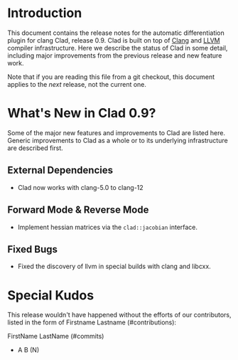 Introduction
============

This document contains the release notes for the automatic differentiation
plugin for clang Clad, release 0.9. Clad is built on top of
[Clang](http://clang.llvm.org) and [LLVM](http://llvm.org>) compiler
infrastructure. Here we describe the status of Clad in some detail, including
major improvements from the previous release and new feature work.

Note that if you are reading this file from a git checkout,
this document applies to the *next* release, not the current one.


What's New in Clad 0.9?
========================

Some of the major new features and improvements to Clad are listed here. Generic
improvements to Clad as a whole or to its underlying infrastructure are
described first.

External Dependencies
---------------------
* Clad now works with clang-5.0 to clang-12

Forward Mode & Reverse Mode
---------------------------
* Implement hessian matrices via the `clad::jacobian` interface.


Fixed Bugs
----------

* Fixed the discovery of llvm in special builds with clang and libcxx.


Special Kudos
=============

This release wouldn't have happened without the efforts of our contributors,
listed in the form of Firstname Lastname (#contributions):

FirstName LastName (#commits)

* A B (N)
